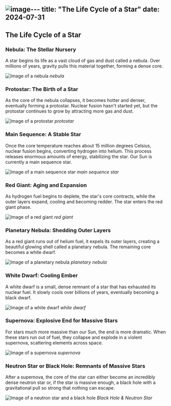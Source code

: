 ![image](https://github.com/user-attachments/assets/5205024b-4b6b-4e21-bd30-8731e8797f34)---
title: "The Life Cycle of a Star"
date: 2024-07-31
---

## The Life Cycle of a Star

### Nebula: The Stellar Nursery
A star begins its life as a vast cloud of gas and dust called a nebula. Over millions of years, gravity pulls this material together, forming a dense core.

![Image of a nebula](https://upload.wikimedia.org/wikipedia/commons/thumb/7/75/Trifid_Nebula_by_Deddy_Dayag.jpg/1200px-Trifid_Nebula_by_Deddy_Dayag.jpg?20210611065927)
*nebula*

### Protostar: The Birth of a Star
As the core of the nebula collapses, it becomes hotter and denser, eventually forming a protostar. Nuclear fusion hasn't started yet, but the protostar continues to grow by attracting more gas and dust.

![Image of a protostar](https://scitechdaily.com/images/Protostar-Illustration.jpg)
*protostar*

### Main Sequence: A Stable Star
Once the core temperature reaches about 15 million degrees Celsius, nuclear fusion begins, converting hydrogen into helium. This process releases enormous amounts of energy, stabilizing the star. Our Sun is currently a main sequence star.

![Image of a main sequence star](https://c02.purpledshub.com/uploads/sites/48/2023/05/Herzsprung-Russel-Chart-366fee9.jpg)
*main sequence star*

### Red Giant: Aging and Expansion
As hydrogen fuel begins to deplete, the star's core contracts, while the outer layers expand, cooling and becoming redder. The star enters the red giant phase.

![Image of a red giant](https://www.universetoday.com/wp-content/uploads/2015/01/3_RedNASA.jpg)
*red giant*

### Planetary Nebula: Shedding Outer Layers
As a red giant runs out of helium fuel, it expels its outer layers, creating a beautiful glowing shell called a planetary nebula. The remaining core becomes a white dwarf.

![Image of a planetary nebula](https://cdn.esahubble.org/archives/images/screen/heic0910h.jpg)
*planetary nebula*

### White Dwarf: Cooling Ember
A white dwarf is a small, dense remnant of a star that has exhausted its nuclear fuel. It slowly cools over billions of years, eventually becoming a black dwarf.

![Image of a white dwarf](https://dq0hsqwjhea1.cloudfront.net/WhiteDwarf-1440x1060pixels.original.jpg)
*white dwarf*

### Supernova: Explosive End for Massive Stars
For stars much more massive than our Sun, the end is more dramatic. When these stars run out of fuel, they collapse and explode in a violent supernova, scattering elements across space.

![Image of a supernova](https://tf-cmsv2-smithsonianmag-media.s3.amazonaws.com/filer_public/29/a4/29a4dd0e-186a-44a0-9ee1-fcddc5a738bf/crab-nebula-mosaic_web.jpg)
*supernova*

### Neutron Star or Black Hole: Remnants of Massive Stars
After a supernova, the core of the star can either become an incredibly dense neutron star or, if the star is massive enough, a black hole with a gravitational pull so strong that nothing can escape.

![Image of a neutron star and a black hole](https://www.iac.es/sites/default/files/styles/crop_rectangle_21x9_to_1280/public/images/media/image/accretion_disks_pulses_1920x1080_eng.jpg?h=3f6f685e&itok=wMkKytUx)
*Black Hole & Neutron Star*

